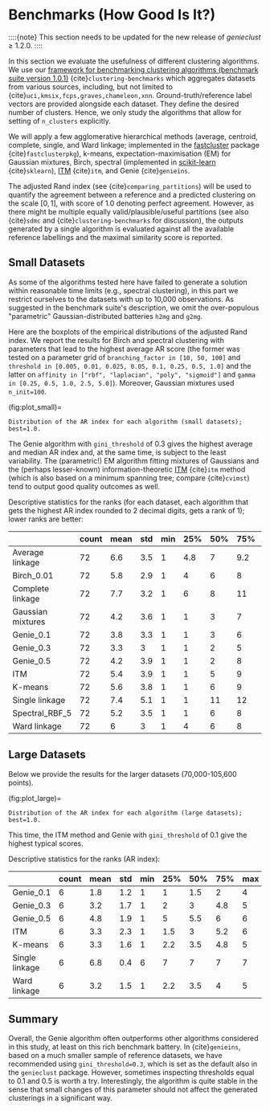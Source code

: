 



# Benchmarks (How Good Is It?)

::::{note}
This section needs to be updated for the new release of *genieclust* ≥ 1.2.0.
::::


In this section we evaluate the usefulness of different clustering algorithms.
We use our [framework for benchmarking clustering algorithms (benchmark suite version 1.0.1)](https://github.com/gagolews/clustering-benchmarks)
{cite}`clustering-benchmarks` which aggregates datasets from various sources,
including, but not limited to {cite}`uci,kmsix,fcps,graves,chameleon,xnn`.
Ground-truth/reference label vectors are provided alongside each dataset.
They define the desired number of clusters. Hence, we only study
the algorithms that allow for setting of `n_clusters` explicitly.

We will apply a few agglomerative hierarchical
methods (average, centroid, complete, single, and Ward linkage; implemented in the
[fastcluster](http://www.danifold.net/fastcluster.html) package {cite}`fastclusterpkg`),
k-means, expectation-maximisation (EM) for Gaussian mixtures, Birch, spectral
(implemented in [scikit-learn](https://scikit-learn.org/) {cite}`sklearn`),
[ITM](https://github.com/amueller/information-theoretic-mst) {cite}`itm`,
and Genie {cite}`genieins`.

The adjusted Rand index (see {cite}`comparing_partitions`) will be used
to quantify the agreement between
a reference and a predicted clustering on the scale $[0,1]$,
with score of 1.0 denoting perfect agreement. However, as there might be
multiple equally valid/plausible/useful partitions (see also
{cite}`sdmc` and {cite}`clustering-benchmarks` for discussion),
the outputs generated by a single algorithm is evaluated
against all the available reference labellings and the maximal similarity score
is reported.






## Small Datasets

As some of the algorithms tested here have failed to generate a solution
within reasonable time limits (e.g., spectral clustering),
in this part we restrict ourselves to the datasets with up to 10,000 observations.
As suggested in the benchmark suite's description, we omit the over-populous
"parametric" Gaussian-distributed batteries `h2mg` and `g2mg`.

Here are the boxplots of the empirical distributions of the adjusted Rand index.
We report the results for Birch and spectral clustering with parameters
that lead to the highest average AR score
(the former was tested on a parameter grid of
`branching_factor in [10, 50, 100]`
and `threshold in [0.005, 0.01, 0.025, 0.05, 0.1, 0.25, 0.5, 1.0]`
and the latter on `affinity in ["rbf", "laplacian", "poly", "sigmoid"]`
and `gamma in [0.25, 0.5, 1.0, 2.5, 5.0]`).
Moreover, Gaussian mixtures used `n_init=100`.






(fig:plot_small)=
```{figure} benchmarks_ar-figures/plot_small-1.*
Distribution of the AR index for each algorithm (small datasets); best=1.0.
```

The Genie algorithm with `gini_threshold` of 0.3 gives the highest average
and median AR index and, at the same time, is subject to the least variability.
The (parametric!) EM algorithm fitting mixtures of Gaussians and the (perhaps lesser-known)
information-theoretic [ITM](https://github.com/amueller/information-theoretic-mst)
{cite}`itm` method (which is also based on a minimum spanning tree;
compare {cite}`cvimst`)
tend to output good quality outcomes as well.


Descriptive statistics for the ranks (for each dataset,
each algorithm that gets the highest AR index rounded to 2 decimal digits,
gets a rank of 1); lower ranks are better:

|                   |   count |   mean |   std |   min |   25% |   50% |   75% |   max |
|-------------------|---------|--------|-------|-------|-------|-------|-------|-------|
| Average linkage   |      72 |    6.6 |   3.5 |     1 |   4.8 |     7 |   9.2 |    12 |
| Birch_0.01        |      72 |    5.8 |   2.9 |     1 |   4   |     6 |   8   |    12 |
| Complete linkage  |      72 |    7.7 |   3.2 |     1 |   6   |     8 |  11   |    12 |
| Gaussian mixtures |      72 |    4.2 |   3.6 |     1 |   1   |     3 |   7   |    12 |
| Genie_0.1         |      72 |    3.8 |   3.3 |     1 |   1   |     3 |   6   |    12 |
| Genie_0.3         |      72 |    3.3 |   3   |     1 |   1   |     2 |   5   |    11 |
| Genie_0.5         |      72 |    4.2 |   3.9 |     1 |   1   |     2 |   8   |    11 |
| ITM               |      72 |    5.4 |   3.9 |     1 |   1   |     5 |   9   |    12 |
| K-means           |      72 |    5.6 |   3.8 |     1 |   1   |     6 |   9   |    12 |
| Single linkage    |      72 |    7.4 |   5.1 |     1 |   1   |    11 |  12   |    12 |
| Spectral_RBF_5    |      72 |    5.2 |   3.5 |     1 |   1   |     6 |   8   |    11 |
| Ward linkage      |      72 |    6   |   3   |     1 |   4   |     6 |   8   |    12 | 


## Large Datasets

Below we provide the results for the larger datasets (70,000-105,600 points).






(fig:plot_large)=
```{figure} benchmarks_ar-figures/plot_large-3.*
Distribution of the AR index for each algorithm (large datasets); best=1.0.
```

This time, the ITM method and Genie with `gini_threshold` of 0.1 give
the highest typical scores.


Descriptive statistics for the ranks (AR index):

|                |   count |   mean |   std |   min |   25% |   50% |   75% |   max |
|----------------|---------|--------|-------|-------|-------|-------|-------|-------|
| Genie_0.1      |       6 |    1.8 |   1.2 |     1 |   1   |   1.5 |   2   |     4 |
| Genie_0.3      |       6 |    3.2 |   1.7 |     1 |   2   |   3   |   4.8 |     5 |
| Genie_0.5      |       6 |    4.8 |   1.9 |     1 |   5   |   5.5 |   6   |     6 |
| ITM            |       6 |    3.3 |   2.3 |     1 |   1.5 |   3   |   5.2 |     6 |
| K-means        |       6 |    3.3 |   1.6 |     1 |   2.2 |   3.5 |   4.8 |     5 |
| Single linkage |       6 |    6.8 |   0.4 |     6 |   7   |   7   |   7   |     7 |
| Ward linkage   |       6 |    3.2 |   1.5 |     1 |   2.2 |   3.5 |   4   |     5 | 



## Summary

Overall, the Genie algorithm often outperforms other algorithms considered
in this study, at least on this rich benchmark battery.
In {cite}`genieins`, based on a much smaller sample of reference datasets,
we have recommended using `gini_threshold=0.3`,
which is set as the default also in the `genieclust` package.
However, sometimes inspecting thresholds equal to 0.1 and 0.5 is worth a try.
Interestingly, the algorithm is quite stable in the sense that
small changes of this parameter should not affect the generated clusterings
in a significant way.
